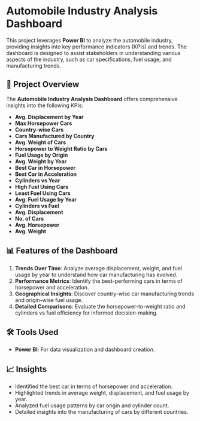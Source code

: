 # Automobile Industry Analysis Dashboard

This project leverages **Power BI** to analyze the automobile industry, providing insights into key performance indicators (KPIs) and trends. The dashboard is designed to assist stakeholders in understanding various aspects of the industry, such as car specifications, fuel usage, and manufacturing trends.

## 🚀 Project Overview

The **Automobile Industry Analysis Dashboard** offers comprehensive insights into the following KPIs:

- **Avg. Displacement by Year**
- **Max Horsepower Cars**
- **Country-wise Cars**
- **Cars Manufactured by Country**
- **Avg. Weight of Cars**
- **Horsepower to Weight Ratio by Cars**
- **Fuel Usage by Origin**
- **Avg. Weight by Year**
- **Best Car in Horsepower**
- **Best Car in Acceleration**
- **Cylinders vs Year**
- **High Fuel Using Cars**
- **Least Fuel Using Cars**
- **Avg. Fuel Usage by Year**
- **Cylinders vs Fuel**
- **Avg. Displacement**
- **No. of Cars**
- **Avg. Horsepower**
- **Avg. Weight**

## 📊 Features of the Dashboard

1. **Trends Over Time**: Analyze average displacement, weight, and fuel usage by year to understand how car manufacturing has evolved.
2. **Performance Metrics**: Identify the best-performing cars in terms of horsepower and acceleration.
3. **Geographical Insights**: Discover country-wise car manufacturing trends and origin-wise fuel usage.
4. **Detailed Comparisons**: Evaluate the horsepower-to-weight ratio and cylinders vs fuel efficiency for informed decision-making.

## 🛠 Tools Used

- **Power BI**: For data visualization and dashboard creation.

## 📈 Insights

- Identified the best car in terms of horsepower and acceleration.
- Highlighted trends in average weight, displacement, and fuel usage by year.
- Analyzed fuel usage patterns by car origin and cylinder count.
- Detailed insights into the manufacturing of cars by different countries.
